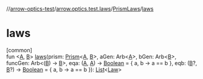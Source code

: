 //[arrow-optics-test](../../../index.md)/[arrow.optics.test.laws](../index.md)/[PrismLaws](index.md)/[laws](laws.md)

# laws

[common]\
fun &lt;[A](laws.md), [B](laws.md)&gt; [laws](laws.md)(prism: [Prism](../../../../arrow-annotations/arrow.optics/-prism/index.md)&lt;[A](laws.md), [B](laws.md)&gt;, aGen: Arb&lt;[A](laws.md)&gt;, bGen: Arb&lt;[B](laws.md)&gt;, funcGen: Arb&lt;([B](laws.md)) -&gt; [B](laws.md)&gt;, eqa: ([A](laws.md), [A](laws.md)) -&gt; [Boolean](https://kotlinlang.org/api/latest/jvm/stdlib/kotlin/-boolean/index.html) = { a, b -&gt; a == b }, eqb: ([B](laws.md)?, [B](laws.md)?) -&gt; [Boolean](https://kotlinlang.org/api/latest/jvm/stdlib/kotlin/-boolean/index.html) = { a, b -&gt; a == b }): [List](https://kotlinlang.org/api/latest/jvm/stdlib/kotlin.collections/-list/index.html)&lt;[Law](../../../../arrow-core-test/arrow-core-test/arrow.core.test.laws/-law/index.md)&gt;
